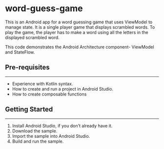 # word-guess-game
This is an Android app for a word guessing game that uses ViewModel to manage state.
It is a single player game that displays scrambled words. To play the game, the player has to make a
word using all the letters in the displayed scrambled word.

This code demonstrates the Android Architecture component- ViewModel and StateFlow.


## Pre-requisites
--------------
* Experience with Kotlin syntax.
* How to create and run a project in Android Studio.
* How to create composable functions 


## Getting Started
---------------
1. Install Android Studio, if you don't already have it.
2. Download the sample.
3. Import the sample into Android Studio.
4. Build and run the sample.
